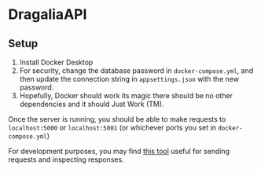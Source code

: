 # DragaliaAPI

## Setup

1. Install Docker Desktop
2. For security, change the database password in `docker-compose.yml`, and then update the connection string in `appsettings.json` with the new password.
3. Hopefully, Docker should work its magic there should be no other dependencies and it should Just Work (TM).

Once the server is running, you should be able to make requests to `localhost:5000` or `localhost:5001` (or whichever ports you set in `docker-compose.yml`)

For development purposes, you may find [this tool](https://gist.github.com/SapiensAnatis/e76f067aad0ac425c9f9008db94e143c) useful for sending requests and inspecting responses.
